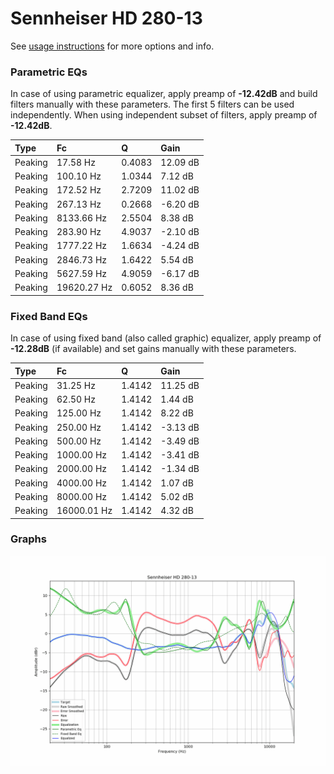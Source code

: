 # Sennheiser HD 280-13
See [usage instructions](https://github.com/jaakkopasanen/AutoEq#usage) for more options and info.

### Parametric EQs
In case of using parametric equalizer, apply preamp of **-12.42dB** and build filters manually
with these parameters. The first 5 filters can be used independently.
When using independent subset of filters, apply preamp of **-12.42dB**.

| Type    | Fc          |      Q | Gain     |
|:--------|:------------|:-------|:---------|
| Peaking | 17.58 Hz    | 0.4083 | 12.09 dB |
| Peaking | 100.10 Hz   | 1.0344 | 7.12 dB  |
| Peaking | 172.52 Hz   | 2.7209 | 11.02 dB |
| Peaking | 267.13 Hz   | 0.2668 | -6.20 dB |
| Peaking | 8133.66 Hz  | 2.5504 | 8.38 dB  |
| Peaking | 283.90 Hz   | 4.9037 | -2.10 dB |
| Peaking | 1777.22 Hz  | 1.6634 | -4.24 dB |
| Peaking | 2846.73 Hz  | 1.6422 | 5.54 dB  |
| Peaking | 5627.59 Hz  | 4.9059 | -6.17 dB |
| Peaking | 19620.27 Hz | 0.6052 | 8.36 dB  |

### Fixed Band EQs
In case of using fixed band (also called graphic) equalizer, apply preamp of **-12.28dB**
(if available) and set gains manually with these parameters.

| Type    | Fc          |      Q | Gain     |
|:--------|:------------|:-------|:---------|
| Peaking | 31.25 Hz    | 1.4142 | 11.25 dB |
| Peaking | 62.50 Hz    | 1.4142 | 1.44 dB  |
| Peaking | 125.00 Hz   | 1.4142 | 8.22 dB  |
| Peaking | 250.00 Hz   | 1.4142 | -3.13 dB |
| Peaking | 500.00 Hz   | 1.4142 | -3.49 dB |
| Peaking | 1000.00 Hz  | 1.4142 | -3.41 dB |
| Peaking | 2000.00 Hz  | 1.4142 | -1.34 dB |
| Peaking | 4000.00 Hz  | 1.4142 | 1.07 dB  |
| Peaking | 8000.00 Hz  | 1.4142 | 5.02 dB  |
| Peaking | 16000.01 Hz | 1.4142 | 4.32 dB  |

### Graphs
![](./Sennheiser%20HD%20280-13.png)